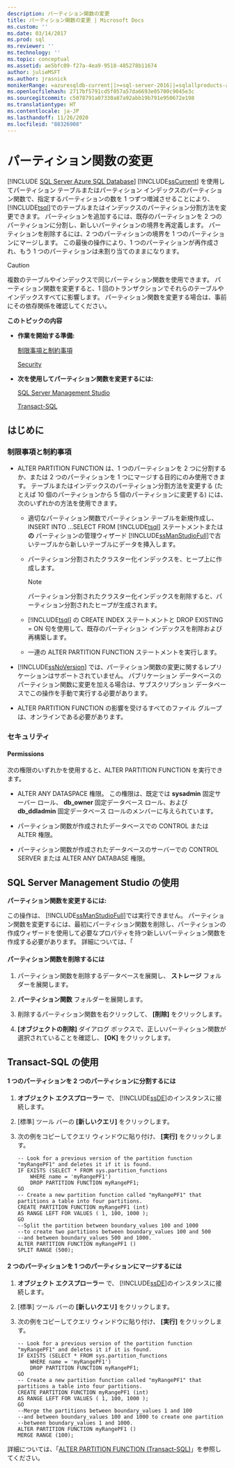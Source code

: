 ```yaml
---
description: パーティション関数の変更
title: パーティション関数の変更 | Microsoft Docs
ms.custom: ''
ms.date: 03/14/2017
ms.prod: sql
ms.reviewer: ''
ms.technology: ''
ms.topic: conceptual
ms.assetid: ae5bfc09-f27a-4ea9-9518-485278b11674
author: julieMSFT
ms.author: jrasnick
monikerRange: =azuresqldb-current||>=sql-server-2016||=sqlallproducts-allversions||>=sql-server-linux-2017||=azuresqldb-mi-current
ms.openlocfilehash: 2717bf5791cd5f057a57da6693e05700c9045e3c
ms.sourcegitcommit: c5078791a07330a87a92abb19b791e950672e198
ms.translationtype: HT
ms.contentlocale: ja-JP
ms.lasthandoff: 11/26/2020
ms.locfileid: "88326908"
---
```

# <a name="modify-a-partition-function"></a>パーティション関数の変更
[!INCLUDE [SQL Server Azure SQL Database](../../includes/applies-to-version/sql-asdb.md)]
  [!INCLUDE[ssCurrent](../../includes/sscurrent-md.md)] を使用してパーティション テーブルまたはパーティション インデックスのパーティション関数で、指定するパーティションの数を 1 つずつ増減させることにより、 [!INCLUDE[tsql](../../includes/tsql-md.md)]でのテーブルまたはインデックスのパーティション分割方法を変更できます。 パーティションを追加するには、既存のパーティションを 2 つのパーティションに分割し、新しいパーティションの境界を再定義します。 パーティションを削除するには、2 つのパーティションの境界を 1 つのパーティションにマージします。 この最後の操作により、1 つのパーティションが再作成され、もう 1 つのパーティションは未割り当てのままになります。  
  
> [!CAUTION]  
>  複数のテーブルやインデックスで同じパーティション関数を使用できます。 パーティション関数を変更すると、1 回のトランザクションでそれらのテーブルやインデックスすべてに影響します。 パーティション関数を変更する場合は、事前にその依存関係を確認してください。  
  
 **このトピックの内容**  
  
-   **作業を開始する準備:**  
  
     [制限事項と制約事項](#Restrictions)  
  
     [Security](#Security)  
  
-   **次を使用してパーティション関数を変更するには:**  
  
     [SQL Server Management Studio](#SSMSProcedure)  
  
     [Transact-SQL](#TsqlProcedure)  
  
##  <a name="before-you-begin"></a><a name="BeforeYouBegin"></a> はじめに  
  
###  <a name="limitations-and-restrictions"></a><a name="Restrictions"></a> 制限事項と制約事項  
  
-   ALTER PARTITION FUNCTION は、1 つのパーティションを 2 つに分割するか、または 2 つのパーティションを 1 つにマージする目的にのみ使用できます。 テーブルまたはインデックスのパーティション分割方法を変更する (たとえば 10 個のパーティションから 5 個のパーティションに変更する) には、次のいずれかの方法を使用できます。  
  
    -   適切なパーティション関数でパーティション テーブルを新規作成し、INSERT INTO ...SELECT FROM [!INCLUDE[tsql](../../includes/tsql-md.md)] ステートメントまたは **の** パーティションの管理ウィザード [!INCLUDE[ssManStudioFull](../../includes/ssmanstudiofull-md.md)]で古いテーブルから新しいテーブルにデータを挿入します。  
  
    -   パーティション分割されたクラスター化インデックスを、ヒープ上に作成します。  
  
        > [!NOTE]  
        >  パーティション分割されたクラスター化インデックスを削除すると、パーティション分割されたヒープが生成されます。  
  
    -   [!INCLUDE[tsql](../../includes/tsql-md.md)] の CREATE INDEX ステートメントと DROP EXISTING = ON 句を使用して、既存のパーティション インデックスを削除および再構築します。  
  
    -   一連の ALTER PARTITION FUNCTION ステートメントを実行します。  
  
-   [!INCLUDE[ssNoVersion](../../includes/ssnoversion-md.md)] では、パーティション関数の変更に関するレプリケーションはサポートされていません。 パブリケーション データベースのパーティション関数に変更を加える場合は、サブスクリプション データベースでこの操作を手動で実行する必要があります。  
  
-   ALTER PARTITION FUNCTION の影響を受けるすべてのファイル グループは、オンラインである必要があります。  
  
###  <a name="security"></a><a name="Security"></a> セキュリティ  
  
####  <a name="permissions"></a><a name="Permissions"></a> Permissions  
 次の権限のいずれかを使用すると、ALTER PARTITION FUNCTION を実行できます。  
  
-   ALTER ANY DATASPACE 権限。 この権限は、既定では **sysadmin** 固定サーバー ロール、 **db_owner** 固定データベース ロール、および **db_ddladmin** 固定データベース ロールのメンバーに与えられています。  
  
-   パーティション関数が作成されたデータベースでの CONTROL または ALTER 権限。  
  
-   パーティション関数が作成されたデータベースのサーバーでの CONTROL SERVER または ALTER ANY DATABASE 権限。  
  
##  <a name="using-sql-server-management-studio"></a><a name="SSMSProcedure"></a> SQL Server Management Studio の使用  
 **パーティション関数を変更するには:**  
  
 この操作は、 [!INCLUDE[ssManStudioFull](../../includes/ssmanstudiofull-md.md)]では実行できません。 パーティション関数を変更するには、最初にパーティション関数を削除し、パーティションの作成ウィザードを使用して必要なプロパティを持つ新しいパーティション関数を作成する必要があります。 詳細については、「  
  
#### <a name="to-delete-a-partition-function"></a>パーティション関数を削除するには  
  
1.  パーティション関数を削除するデータベースを展開し、 **ストレージ** フォルダーを展開します。  
  
2.  **パーティション関数** フォルダーを展開します。  
  
3.  削除するパーティション関数を右クリックして、 **[削除]** をクリックします。  
  
4.  **[オブジェクトの削除]** ダイアログ ボックスで、正しいパーティション関数が選択されていることを確認し、 **[OK]** をクリックします。  

##  <a name="using-transact-sql"></a><a name="TsqlProcedure"></a> Transact-SQL の使用  
  
#### <a name="to-split-a-single-partition-into-two-partitions"></a>1 つのパーティションを 2 つのパーティションに分割するには  
  
1.  **オブジェクト エクスプローラー** で、 [!INCLUDE[ssDE](../../includes/ssde-md.md)]のインスタンスに接続します。  
  
2.  [標準] ツール バーの **[新しいクエリ]** をクリックします。  
  
3.  次の例をコピーしてクエリ ウィンドウに貼り付け、 **[実行]** をクリックします。  
  
    ```  
    -- Look for a previous version of the partition function "myRangePF1" and deletes it if it is found.  
    IF EXISTS (SELECT * FROM sys.partition_functions  
        WHERE name = 'myRangePF1')  
        DROP PARTITION FUNCTION myRangePF1;  
    GO  
    -- Create a new partition function called "myRangePF1" that partitions a table into four partitions.  
    CREATE PARTITION FUNCTION myRangePF1 (int)  
    AS RANGE LEFT FOR VALUES ( 1, 100, 1000 );  
    GO  
    --Split the partition between boundary_values 100 and 1000  
    --to create two partitions between boundary_values 100 and 500  
    --and between boundary_values 500 and 1000.  
    ALTER PARTITION FUNCTION myRangePF1 ()  
    SPLIT RANGE (500);  
    ```  
  
#### <a name="to-merge-two-partitions-into-one-partition"></a>2 つのパーティションを 1 つのパーティションにマージするには  
  
1.  **オブジェクト エクスプローラー** で、 [!INCLUDE[ssDE](../../includes/ssde-md.md)]のインスタンスに接続します。  
  
2.  [標準] ツール バーの **[新しいクエリ]** をクリックします。  
  
3.  次の例をコピーしてクエリ ウィンドウに貼り付け、 **[実行]** をクリックします。  
  
    ```  
    -- Look for a previous version of the partition function "myRangePF1" and deletes it if it is found.  
    IF EXISTS (SELECT * FROM sys.partition_functions  
        WHERE name = 'myRangePF1')  
        DROP PARTITION FUNCTION myRangePF1;  
    GO  
    -- Create a new partition function called "myRangePF1" that partitions a table into four partitions.  
    CREATE PARTITION FUNCTION myRangePF1 (int)  
    AS RANGE LEFT FOR VALUES ( 1, 100, 1000 );  
    GO  
    --Merge the partitions between boundary_values 1 and 100  
    --and between boundary_values 100 and 1000 to create one partition  
    --between boundary_values 1 and 1000.  
    ALTER PARTITION FUNCTION myRangePF1 ()  
    MERGE RANGE (100);  
    ```  
  
 詳細については、「[ALTER PARTITION FUNCTION &#40;Transact-SQL&#41;](../../t-sql/statements/alter-partition-function-transact-sql.md)」を参照してください。  
  
  
